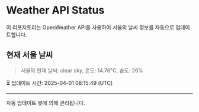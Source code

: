 
# Weather API Status

이 리포지토리는 OpenWeather API를 사용하여 서울의 날씨 정보를 자동으로 업데이트합니다.

## 현재 서울 날씨
> 서울의 현재 날씨: clear sky, 온도: 14.76°C, 습도: 26%

⏳ 업데이트 시간: 2025-04-01 08:15:49 (UTC)

---
자동 업데이트 봇에 의해 관리됩니다.
